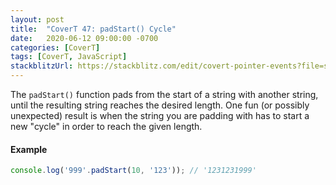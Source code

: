 ```yaml
---
layout: post
title:  "CoverT 47: padStart() Cycle"
date:   2020-06-12 09:00:00 -0700
categories: [CoverT]
tags: [CoverT, JavaScript]
stackblitzUrl: https://stackblitz.com/edit/covert-pointer-events?file=style.css
---
```


The `padStart()` function pads from the start of a string with another string, until the resulting string reaches the desired length. One fun (or possibly unexpected) result is when the string you are padding with has to start a new "cycle" in order to reach the given length.

#### Example

```javascript
console.log('999'.padStart(10, '123')); // '1231231999'
```